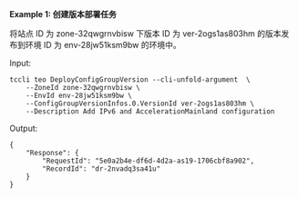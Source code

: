 **Example 1: 创建版本部署任务**

将站点 ID 为 zone-32qwgrnvbisw 下版本 ID 为 ver-2ogs1as803hm 的版本发布到环境 ID 为 env-28jw51ksm9bw 的环境中。

Input: 

```
tccli teo DeployConfigGroupVersion --cli-unfold-argument  \
    --ZoneId zone-32qwgrnvbisw \
    --EnvId env-28jw51ksm9bw \
    --ConfigGroupVersionInfos.0.VersionId ver-2ogs1as803hm \
    --Description Add IPv6 and AccelerationMainland configuration
```

Output: 
```
{
    "Response": {
        "RequestId": "5e0a2b4e-df6d-4d2a-as19-1706cbf8a902",
        "RecordId": "dr-2nvadq3sa41u"
    }
}
```

